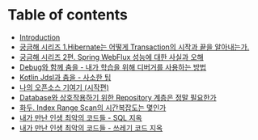 # Table of contents

* [Introduction](README.md)
* [궁금해 시리즈 1.Hibernate는 어떻게 Transaction의 시작과 끝을 알아내는가.](<markdowns/궁금해 시리즈 1.Hibernate는 어떻게 Transaction의 시작과 끝을 알아내는가..md>)
* [궁금해 시리즈 2편. Spring WebFlux 성능에 대한 사실과 오해](<markdowns/궁금해 시리즈 2편. Spring WebFlux 성능에 대한 사실과 오해.md>)
* [Debug와 함께 춤을 - 내가 학습을 위해 디버거를 사용하는 방법](<markdowns/Debug와 함께 춤을 - 내가 학습을 위해 디버거를 사용하는 방법.md>)
* [Kotlin Jdsl과 춤을 - 사소한 팁](<markdowns/Kotlin Jdsl과 춤을 - 사소한 팁.md>)
* [나의 오픈소스 기여기 (시작편)](<markdowns/나의 오픈소스 기여기 (시작편).md>)
* [Database와 상호작용하기 위한 Repository 계층은 정말 필요한가](<markdowns/Database와 상호작용하기 위한 Repository 계층은 정말 필요한가.md>)
* [화두. Index Range Scan의 시간복잡도는 몇인가](<markdowns/화두. Index Range Scan의 시간복잡도는 몇인가.md>)
* [내가 만난 인생 최악의 코드들 - SQL 지옥](<markdowns/내가 만난 최악의 코드들-1.md>)
* [내가 만난 인생 최악의 코드들 - 쓰레기 코드 지옥](<markdowns/내가 만난 최악의 코드들 (2).md>)
